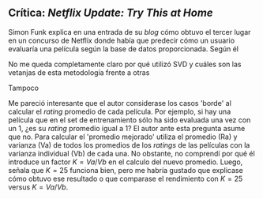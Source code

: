 ## Crítica: *Netflix Update: Try This at Home*

Simon Funk explica en una entrada de su *blog* cómo obtuvo el tercer lugar en un concurso de Netflix donde había que predecir cómo un usuario evaluaría una película según la base de datos proporcionada. Según él 

No me queda completamente claro por qué utilizó SVD y cuáles son las vetanjas de esta metodología frente a otras 

Tampoco 

Me pareció interesante que el autor considerase los casos 'borde' al calcular el *rating* promedio de cada película. Por ejemplo, si hay una película que en el set de entrenamiento sólo ha sido evaluada una vez con un 1, ¿es su *rating* promedio igual a 1? El autor ante esta pregunta asume que no. Para calcular el 'promedio mejorado' utiliza el promedio (Ra) y varianza (Va) de todos los promedios de los *ratings* de las películas con la varianza individual (Vb) de cada una. No obstante, no comprendí por qué él introduce un factor $K = Va/Vb$ en el calculo del nuevo promedio. Luego, señala que $K = 25$ funciona bien, pero me habría gustado que explicase cómo obtuvo ese resultado o que comparase el rendimiento con $K = 25$ versus $K = Va/Vb$. 


